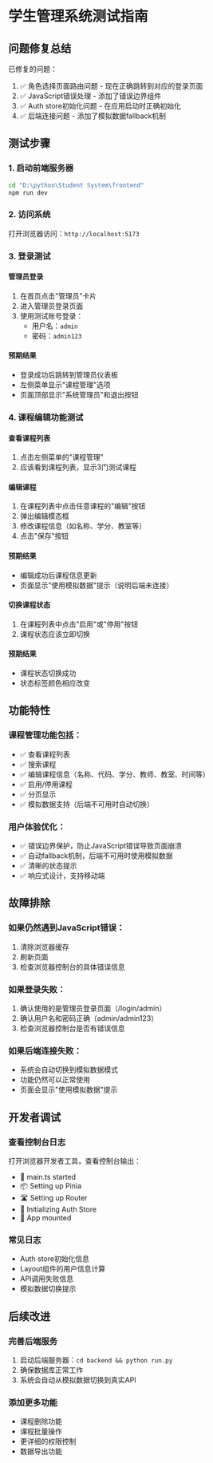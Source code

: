 # 学生管理系统测试指南

## 问题修复总结

已修复的问题：
1. ✅ 角色选择页面路由问题 - 现在正确跳转到对应的登录页面
2. ✅ JavaScript错误处理 - 添加了错误边界组件
3. ✅ Auth store初始化问题 - 在应用启动时正确初始化
4. ✅ 后端连接问题 - 添加了模拟数据fallback机制

## 测试步骤

### 1. 启动前端服务器

```bash
cd "D:\python\Student System\frontend"
npm run dev
```

### 2. 访问系统

打开浏览器访问：`http://localhost:5173`

### 3. 登录测试

#### 管理员登录
1. 在首页点击"管理员"卡片
2. 进入管理员登录页面
3. 使用测试账号登录：
   - 用户名：`admin`
   - 密码：`admin123`

#### 预期结果
- 登录成功后跳转到管理员仪表板
- 左侧菜单显示"课程管理"选项
- 页面顶部显示"系统管理员"和退出按钮

### 4. 课程编辑功能测试

#### 查看课程列表
1. 点击左侧菜单的"课程管理"
2. 应该看到课程列表，显示3门测试课程

#### 编辑课程
1. 在课程列表中点击任意课程的"编辑"按钮
2. 弹出编辑模态框
3. 修改课程信息（如名称、学分、教室等）
4. 点击"保存"按钮

#### 预期结果
- 编辑成功后课程信息更新
- 页面显示"使用模拟数据"提示（说明后端未连接）

#### 切换课程状态
1. 在课程列表中点击"启用"或"停用"按钮
2. 课程状态应该立即切换

#### 预期结果
- 课程状态切换成功
- 状态标签颜色相应改变

## 功能特性

### 课程管理功能包括：
- ✅ 查看课程列表
- ✅ 搜索课程
- ✅ 编辑课程信息（名称、代码、学分、教师、教室、时间等）
- ✅ 启用/停用课程
- ✅ 分页显示
- ✅ 模拟数据支持（后端不可用时自动切换）

### 用户体验优化：
- ✅ 错误边界保护，防止JavaScript错误导致页面崩溃
- ✅ 自动fallback机制，后端不可用时使用模拟数据
- ✅ 清晰的状态提示
- ✅ 响应式设计，支持移动端

## 故障排除

### 如果仍然遇到JavaScript错误：
1. 清除浏览器缓存
2. 刷新页面
3. 检查浏览器控制台的具体错误信息

### 如果登录失败：
1. 确认使用的是管理员登录页面（/login/admin）
2. 确认用户名和密码正确（admin/admin123）
3. 检查浏览器控制台是否有错误信息

### 如果后端连接失败：
- 系统会自动切换到模拟数据模式
- 功能仍然可以正常使用
- 页面会显示"使用模拟数据"提示

## 开发者调试

### 查看控制台日志
打开浏览器开发者工具，查看控制台输出：
- 🎯 main.ts started
- 📦 Setting up Pinia
- 🛣️ Setting up Router
- 🔐 Initializing Auth Store
- 🚀 App mounted

### 常见日志
- Auth store初始化信息
- Layout组件的用户信息计算
- API调用失败信息
- 模拟数据切换提示

## 后续改进

### 完善后端服务
1. 启动后端服务器：`cd backend && python run.py`
2. 确保数据库正常工作
3. 系统会自动从模拟数据切换到真实API

### 添加更多功能
- 课程删除功能
- 课程批量操作
- 更详细的权限控制
- 数据导出功能